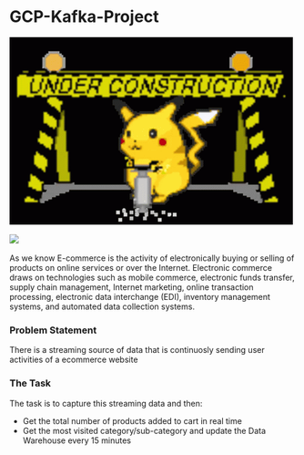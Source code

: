 # GCP-Kafka-Project

[![](img/under_const.gif)]()    

[![](http://vaistratechnologies.com/images/services/ec.gif)](http://vaistratechnologies.com/ecommerce.html)  

As we know E-commerce is the activity of electronically buying or selling of products on online services or over the Internet. Electronic commerce draws on technologies such as mobile commerce, electronic funds transfer, supply chain management, Internet marketing, online transaction processing, electronic data interchange (EDI), inventory management systems, and automated data collection systems.

### Problem Statement

There is a streaming source of data that is continuosly sending user activities of a ecommerce website

### The Task

The task is to capture this streaming data and then:
- Get the total number of products added to cart in real time
- Get the most visited category/sub-category and update the Data Warehouse every 15 minutes
